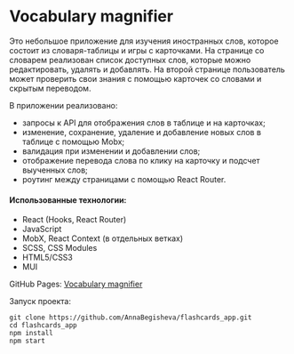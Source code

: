 # Vocabulary magnifier

Это небольшое приложение для изучения иностранных слов, которое состоит из словаря-таблицы и игры с карточками. На странице со словарем реализован список доступных слов, которые можно редактировать, удалять и добавлять. На второй странице пользователь может проверить свои знания с помощью карточек со словами и скрытым переводом.

В приложении реализовано:

- запросы к API для отображения слов в таблице и на карточках;
- изменение, сохранение, удаление и добавление новых слов в таблице с помощью Mobx;
- валидация при изменении и добавлении слов;
- отображение перевода слова по клику на карточку и подсчет выученных слов;
- роутинг между страницами с помощью React Router.

#### Использованные технологии:

- React (Hooks, React Router)
- JavaScript
- MobX, React Сontext (в отдельных ветках)
- SCSS, CSS Modules
- HTML5/CSS3
- MUI

GitHub Pages: [Vocabulary magnifier](https://annabegisheva.github.io/flashcards_app/)

Запуск проекта:

```
git clone https://github.com/AnnaBegisheva/flashcards_app.git
cd flashcards_app
npm install
npm start
```
